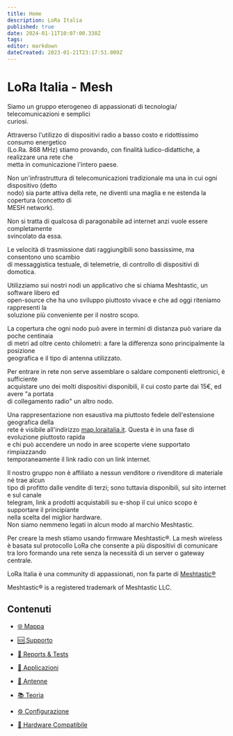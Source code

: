 ```yaml
---
title: Home
description: LoRa Italia
published: true
date: 2024-01-11T10:07:00.338Z
tags: 
editor: markdown
dateCreated: 2023-01-21T23:17:51.009Z
---
```


# LoRa Italia - Mesh

Siamo un gruppo eterogeneo di appassionati di tecnologia/ telecomunicazioni e semplici  
curiosi.

Attraverso l'utilizzo di dispositivi radio a basso costo e ridottissimo consumo energetico  
(Lo.Ra. 868 MHz) stiamo provando, con finalità ludico-didattiche, a realizzare una rete che  
metta in comunicazione l'intero paese.

Non un'infrastruttura di telecomunicazioni tradizionale ma una in cui ogni dispositivo (detto  
nodo) sia parte attiva della rete, ne diventi una maglia e ne estenda la copertura (concetto di  
MESH network).

Non si tratta di qualcosa di paragonabile ad internet anzi vuole essere completamente  
svincolato da essa.

Le velocità di trasmissione dati raggiungibili sono bassissime, ma consentono uno scambio  
di messaggistica testuale, di telemetrie, di controllo di dispositivi di domotica.

Utilizziamo sui nostri nodi un applicativo che si chiama Meshtastic, un software libero ed  
open-source che ha uno sviluppo piuttosto vivace e che ad oggi riteniamo rappresenti la  
soluzione più conveniente per il nostro scopo.

La copertura che ogni nodo può avere in termini di distanza può variare da poche centinaia  
di metri ad oltre cento chilometri: a fare la differenza sono principalmente la posizione  
geografica e il tipo di antenna utilizzato.

Per entrare in rete non serve assemblare o saldare componenti elettronici, è sufficiente  
acquistare uno dei molti dispositivi disponibili, il cui costo parte dai 15€, ed avere "a portata  
di collegamento radio" un altro nodo.

Una rappresentazione non esaustiva ma piuttosto fedele dell'estensione geografica della  
rete è visibile all'indirizzo [map.loraitalia.it](http://map.loraitalia.it). Questa è in una fase di evoluzione piuttosto rapida  
e chi può accendere un nodo in aree scoperte viene supportato rimpiazzando  
temporaneamente il link radio con un link internet.

Il nostro gruppo non è affiliato a nessun venditore o rivenditore di materiale né trae alcun  
tipo di profitto dalle vendite di terzi; sono tuttavia disponibili, sul sito internet e sul canale  
telegram, link a prodotti acquistabili su e-shop il cui unico scopo è supportare il principiante  
nella scelta del miglior hardware.  
Non siamo nemmeno legati in alcun modo al marchio Meshtastic.

Per creare la mesh stiamo usando firmware Meshtastic®. La mesh wireless è basata sul protocollo LoRa che consente a più dispositivi di comunicare tra loro formando una rete senza la necessità di un server o gateway centrale.

LoRa Italia è una community di appassionati, non fa parte di [Meshtastic®](www.meshtastic.org)

Meshtastic® is a registered trademark of Meshtastic LLC.

## Contenuti

- [🌐 Mappa](https://map.loraitalia.it)

- [🆘 Supporto](https://t.me/meshtastic_italia)

- [📝 Reports & Tests](/reports&tests/index)

- [🔩 Applicazioni](/applicazioni/app_index)

- [📡 Antenne](/teoria/antenne)

- [📚 Teoria](/teoria/Mesh)

- [⚙️ Configurazione](/configurazione/config_home)

- [📡 Hardware Compatibile](/hardware)